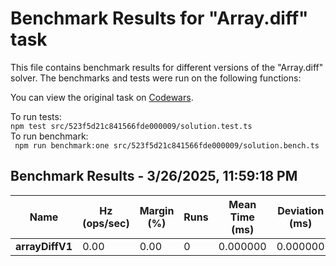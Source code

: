 # Benchmark Results for "Array.diff" task

This file contains benchmark results for different versions of the "Array.diff" solver. The benchmarks and tests
were run on the
following functions:

You can view the original task on [Codewars](https://www.codewars.com/kata/523f5d21c841566fde000009train/typescript).

To run tests:  
```npm test src/523f5d21c841566fde000009/solution.test.ts```  
To run benchmark:  
``` npm run benchmark:one src/523f5d21c841566fde000009/solution.bench.ts```


## Benchmark Results - 3/26/2025, 11:59:18 PM
| Name                   | Hz (ops/sec) | Margin (%) | Runs | Mean Time (ms) | Deviation (ms) |
|------------------------|--------------|------------|------|-----------------|----------------|
|**arrayDiffV1**|0.00|0.00|0|0.000000|0.000000|



